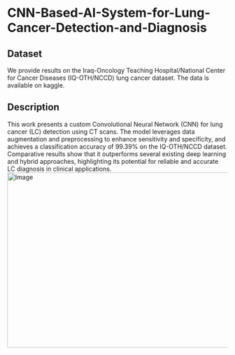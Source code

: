 # CNN-Based-AI-System-for-Lung-Cancer-Detection-and-Diagnosis
## Dataset
We provide results on the Iraq-Oncology Teaching Hospital/National Center for Cancer Diseases (IQ-OTH/NCCD) lung cancer dataset. The data is available on kaggle.   
## Description
This work presents a custom Convolutional Neural Network (CNN) for lung cancer (LC) detection using CT scans. The model leverages data augmentation and preprocessing to enhance sensitivity and specificity, and achieves a classification accuracy of 99.39% on the IQ-OTH/NCCD dataset. Comparative results show that it outperforms several existing deep learning and hybrid approaches, highlighting its potential for reliable and accurate LC diagnosis in clinical applications.
<img width="900" height="400" alt="Image" src="https://github.com/user-attachments/assets/aa31c9a6-63f4-4785-81cd-5da539cc9994" />

